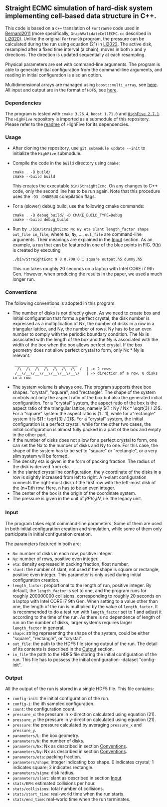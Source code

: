 ## Straight ECMC simulation of hard-disk system implementing cell-based data structure in C++.

This code is based on a `C++` translation of `Fortran90` code used
in [Bernard2011](https://link.aps.org/doi/10.1103/PhysRevLett.107.155704) (more specifically, `GraphValidateCellECMC.cc`
described in [Li2020](https://doi.org/10.1016/j.cpc.2020.107702)). Unlike the original `Fortran90` program, the pressure
can be calculated during the run using equation (21) in [Li2022](https://doi.org/10.1063/5.0126437). The active disk,
resampled after a fixed time interval (a chain), moves in both x and y directions. The direction is updated sequentially
at each resampling.

Physical parameters are set with command-line arguments. The program is able to generate initial configuration from the
command-line arguments, and reading in initial configuration is also an option.

Multidimensional arrays are managed using `boost::multi_array`, see [here](https://www.boost.org/). All input and output
are in the format of `HDF5`, see [here](https://www.hdfgroup.org/solutions/hdf5/).

### Dependencies

The program is tested with `cmake 3.26.4`, `boost 1.71.0` and [`HighFive 2.7.1`](https://github.com/BlueBrain/HighFive).
The `HighFive`
repository is imported as a submodule of this repository. Please refer to the [readme](HighFive/README.md) of HighFive
for its dependencies.

### Usage

* After cloning the repository, use `git submodule update --init` to initialize the `HighFive` submodule.

* Compile the code in the `build` directory using `cmake`:
  ```console
  cmake . -B build/
  cmake --build build
  ```
  This creates the executable `bin/StraightEcmc`. On any changes to C++ code, only the second line has to be
  run again. Note that this procedure uses the `-O3 -DNDEBUG` compilation flags.
* For a (slower) debug build, use the following cmake commands:
  ```console
  cmake . -B debug_build/ -D CMAKE_BUILD_TYPE=Debug
  cmake --build debug_build
  ```
* Run by `./bin/StraightEcmc Nx Ny eta slant length_factor shape out_file in_file`, where `Nx`, `Ny`, ..., `out_file`
  are command-line arguments. Their meanings are explained in the [Input](#input) section. As an example, a run
  that can be featured in one of the blue points in FIG. 9(b) is created by
  executing 
  ```console
  ./bin/StraightEcmc 9 8 0.708 0 1 square output.h5 dummy.h5
  ``` 
  This run takes roughly 20 seconds on a laptop with Intel CORE i7 9th Gen. However, when producing the results in the paper, we used a
  much longer run.

### Conventions

The following conventions is adopted in this program.

* The number of disks is not directly given. As we need to create box and initial configuration that forms a perfect
  crystal, the disk number is expressed as a multiplication of Nx, the number of disks in a row in a triangular lattice,
  and Ny, the number of rows. Ny has to be an even number to comply with the periodic boundary condition. The Nx is
  associated with the length of the box and the Ny is associated with the width of the box when the box allows perfect
  crystal. If the box geometry does not allow perfect crystal to form, only Nx * Ny is relevant.
  ``` 
   ____________________________
    /\  /\  /\  /\  /\  /\  /\  /  | -> 2 rows
   /__\/__\/__\/__\/__\/__\/__\/   | -> direction of a row, 8 disks in a row
  ```
* The system volume is always one. The program supports three box shapes: "crystal", "square", and "rectangle". The shape
  of the system controls not only the aspect ratio of the box but also the generated initial configuration. For a
  "crystal" system, the
  aspect ratio of the box is the aspect ratio of the triangular lattice, namely $(1 : Ny / Nx * \sqrt{3} / 2)$. For a
  "square" system the aspect ratio is $(1 : 1)$, while for a"rectangle" system it is $(1 : \sqrt{3} / 2)$. For a "crystal"
  system, the initial configuration is a perfect crystal, while for the
  other two cases, the initial configuration is almost fully packed in a part of the box and empty in the other part.
* If the number of disks does not allow for a perfect crystal to form, one can set the Nx to the number of disks and
  Ny to one. For this case, the shape of the system has to be set to "square" or "rectangle", or a very slim system
  will be formed.
* The density eta is given in the form of packing fraction. The radius of the disk is derived from eta.
* In the slanted crystalline configuration, the y coordinate of the disks in a row is slightly increased from left to
  right. A n-slant configuration connects the right-most disk of the first row with the
  left-most disk of the (n+1)th row. Here, n has to be an even integer.
* The center of the box is the origin of the coordinate system.
* The pressure is given in the unit of $\beta P V_0 / N$, i.e. the legacy unit.

### Input

The program takes eight command-line parameters. Some of them are used in both initial configuration creation and
simulation, while some of them only participate in initial configuration creation.

The parameters featured in both are:

* `Nx`: number of disks in each row, positive integer.
* `Ny`: number of rows, positive even integer.
* `eta`: density expressed in packing fraction, float number.
* `slant`: the number of slant, not used if the shape is square or rectangle, positive even integer. This parameter is
  only used during initial configuration creation.
* `length_factor`: proportional to the length of run, positive integer. By default, the `length_factor` is set to one, 
  and the program runs for roughly 200000000 collisions, corresponding to roughly 20 seconds on a laptop
  with Intel CORE i7 9th Gen. When setting to a value other than one, the length of the run is multiplied by the value 
  of `length_factor`. It is recommended to do a test run with `length_factor` set to 1 and adjust it according to
  the time of the run. As there is no dependence of length of run on the number of disks, larger systems requires
  larger `length_factor` in general.
* `shape`: string representing the shape of the system, could be either "square", "rectangle", or "crystal".
* `out_file`: the path to the HDF5 file storing output of the run. The detail of its contents is
  described in the [Output](#output) section.
* `in_file` the path to the HDF5 file storing the initial configuration of the run. This file has to possess the initial
  configuration--dataset "config-init".

### Output

All the output of the run is stored in a single HDF5 file. This file contains:

* `config-init`: the initial configuration of the run.
* `config-i`: the ith sampled configuration.
* `count`: the configuration count.
* `pressure_x`: the pressure in x-direction calculated using equation (21).
* `pressure_y`: the pressure in y-direction calculated using equation (21).
* `pressure`: the pressure calculated by averaging `pressure_x` and `pressure_y`.
* `parameters/L`: the box geometry.
* `parameters/N`: the number of disks.
* `parameters/Nx`: Nx as described in section [Conventions](#conventions).
* `parameters/Ny`: Nx as described in section [Conventions](#conventions).
* `parameters/eta`: packing fraction.
* `parameters/shape`: integer indicating box shape. 0 indicates crystal; 1 indicates square; 2 indicates rectangle.
* `parameters/sigma`: disk radius.
* `parameters/slant`: slant as described in section [Input](#input).
* `stats/EPH`: estimated collisions per hour.
* `stats/collisions`: total number of collisions.
* `stats/start_time`: real-world time when the run starts.
* `stats/end_time`: real-world time when the run terminates.